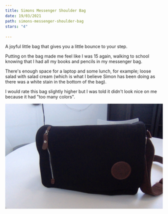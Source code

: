 ```yaml
---
title: Simons Messenger Shoulder Bag
date: 19/03/2021
path: simons-messenger-shoulder-bag
stars: "4"

---
```

A joyful little bag that gives you a little bounce to your step.

Putting on the bag made me feel like I was 15 again, walking to school knowing that I had all my books and pencils in my messenger bag.

There's enough space for a laptop and some lunch, for example; loose salad with salad cream (which is what I believe Simon has been doing as there was a white stain in the bottom of the bag).

I would rate this bag slightly higher but I was told it didn't look nice on me because it had "too many colors".

![Front of messenger bag](/images/photo-on-19-03-2021-at-13-25.jpg "Messenger bag")